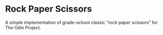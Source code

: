 # Rock Paper Scissors
A simple implementation of grade-school classic “rock paper scissors” for The Odin Project.
